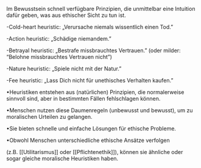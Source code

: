 Im Bewusstsein schnell verfügbare Prinzipien, die unmittelbar eine Intuition dafür geben, was aus ethischer Sicht zu tun ist.

-Cold-heart heuristic: „Verursache niemals wissentlich einen Tod.”

-Action heuristic: „Schädige niemandem.”

-Betrayal heuristic: „Bestrafe missbrauchtes Vertrauen.”
(oder milder: “Belohne missbrauchtes Vertrauen nicht”)

-Nature heuristic: „Spiele nicht mit der Natur.”

-Fee heuristic: „Lass Dich nicht für unethisches Verhalten kaufen.”

•Heuristiken entstehen aus (natürlichen) Prinzipien, die normalerweise
sinnvoll sind, aber in bestimmten Fällen fehlschlagen können.

•Menschen nutzen diese Daumenregeln (unbewusst und bewusst), um zu
moralischen Urteilen zu gelangen.

•Sie bieten schnelle und einfache Lösungen für ethische Probleme.

•Obwohl Menschen unterschiedliche ethische Ansätze verfolgen

(z.B. [[Utilitarismus]] oder [[Pflichtenethik]]), können sie ähnliche oder sogar
gleiche moralische Heuristiken haben.